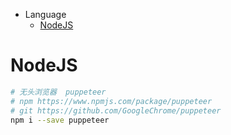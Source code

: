 * Language
    * [NodeJS](#NodeJS)

# <a name="NodeJS">NodeJS</a>

```bash
# 无头浏览器  puppeteer
# npm https://www.npmjs.com/package/puppeteer
# git https://github.com/GoogleChrome/puppeteer
npm i --save puppeteer


```
